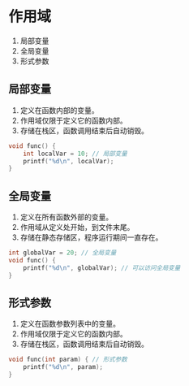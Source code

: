 # 作用域
1. 局部变量
2. 全局变量
3. 形式参数

## 局部变量
1. 定义在函数内部的变量。
2. 作用域仅限于定义它的函数内部。
3. 存储在栈区，函数调用结束后自动销毁。

```c
void func() {
    int localVar = 10; // 局部变量
    printf("%d\n", localVar);
}
```

## 全局变量
1. 定义在所有函数外部的变量。
2. 作用域从定义处开始，到文件末尾。
3. 存储在静态存储区，程序运行期间一直存在。
```c
int globalVar = 20; // 全局变量
void func() {
    printf("%d\n", globalVar); // 可以访问全局变量
}
```

## 形式参数
1. 定义在函数参数列表中的变量。
2. 作用域仅限于定义它的函数内部。
3. 存储在栈区，函数调用结束后自动销毁。
```c
void func(int param) { // 形式参数
    printf("%d\n", param);
}
```